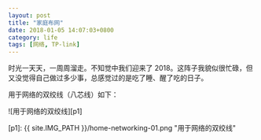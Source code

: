 ```yaml
---
layout: post
title: "家庭布网"
date: 2018-01-05 14:07:03+0800
category: life
tags: [网络, TP-link]
---
```


时光一天天，一周周溜走。不知觉中我们迎来了 2018。这阵子我貌似很忙碌，但又没觉得自己做过多少事，总感觉过的是吃了睡、醒了吃的日子。

用于网络的双绞线（八芯线）如下：

![用于网络的双绞线][p1]

[p1]: {{ site.IMG_PATH }}/home-networking-01.png "用于网络的双绞线"
